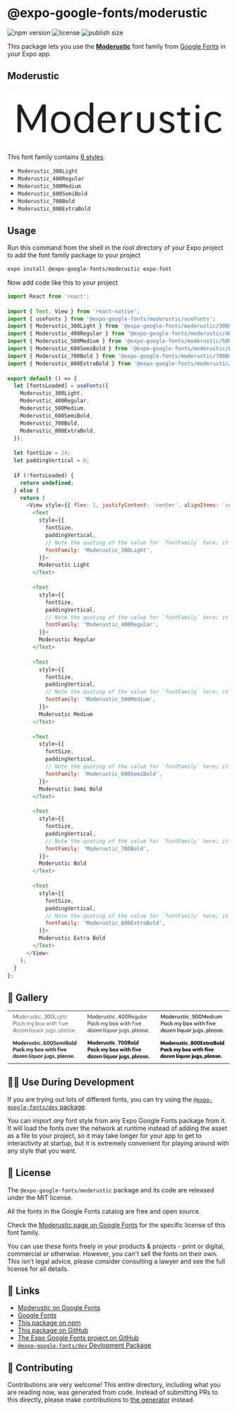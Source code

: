 # @expo-google-fonts/moderustic

![npm version](https://flat.badgen.net/npm/v/@expo-google-fonts/moderustic)
![license](https://flat.badgen.net/github/license/expo/google-fonts)
![publish size](https://flat.badgen.net/packagephobia/install/@expo-google-fonts/moderustic)

This package lets you use the [**Moderustic**](https://fonts.google.com/specimen/Moderustic) font family from [Google Fonts](https://fonts.google.com/) in your Expo app.

## Moderustic

![Moderustic](./font-family.png)

This font family contains [6 styles](#-gallery).

- `Moderustic_300Light`
- `Moderustic_400Regular`
- `Moderustic_500Medium`
- `Moderustic_600SemiBold`
- `Moderustic_700Bold`
- `Moderustic_800ExtraBold`

## Usage

Run this command from the shell in the root directory of your Expo project to add the font family package to your project
```sh
expo install @expo-google-fonts/moderustic expo-font
```

Now add code like this to your project
```js
import React from 'react';

import { Text, View } from 'react-native';
import { useFonts } from '@expo-google-fonts/moderustic/useFonts';
import { Moderustic_300Light } from '@expo-google-fonts/moderustic/300Light';
import { Moderustic_400Regular } from '@expo-google-fonts/moderustic/400Regular';
import { Moderustic_500Medium } from '@expo-google-fonts/moderustic/500Medium';
import { Moderustic_600SemiBold } from '@expo-google-fonts/moderustic/600SemiBold';
import { Moderustic_700Bold } from '@expo-google-fonts/moderustic/700Bold';
import { Moderustic_800ExtraBold } from '@expo-google-fonts/moderustic/800ExtraBold';

export default () => {
  let [fontsLoaded] = useFonts({
    Moderustic_300Light,
    Moderustic_400Regular,
    Moderustic_500Medium,
    Moderustic_600SemiBold,
    Moderustic_700Bold,
    Moderustic_800ExtraBold,
  });

  let fontSize = 24;
  let paddingVertical = 6;

  if (!fontsLoaded) {
    return undefined;
  } else {
    return (
      <View style={{ flex: 1, justifyContent: 'center', alignItems: 'center' }}>
        <Text
          style={{
            fontSize,
            paddingVertical,
            // Note the quoting of the value for `fontFamily` here; it expects a string!
            fontFamily: 'Moderustic_300Light',
          }}>
          Moderustic Light
        </Text>

        <Text
          style={{
            fontSize,
            paddingVertical,
            // Note the quoting of the value for `fontFamily` here; it expects a string!
            fontFamily: 'Moderustic_400Regular',
          }}>
          Moderustic Regular
        </Text>

        <Text
          style={{
            fontSize,
            paddingVertical,
            // Note the quoting of the value for `fontFamily` here; it expects a string!
            fontFamily: 'Moderustic_500Medium',
          }}>
          Moderustic Medium
        </Text>

        <Text
          style={{
            fontSize,
            paddingVertical,
            // Note the quoting of the value for `fontFamily` here; it expects a string!
            fontFamily: 'Moderustic_600SemiBold',
          }}>
          Moderustic Semi Bold
        </Text>

        <Text
          style={{
            fontSize,
            paddingVertical,
            // Note the quoting of the value for `fontFamily` here; it expects a string!
            fontFamily: 'Moderustic_700Bold',
          }}>
          Moderustic Bold
        </Text>

        <Text
          style={{
            fontSize,
            paddingVertical,
            // Note the quoting of the value for `fontFamily` here; it expects a string!
            fontFamily: 'Moderustic_800ExtraBold',
          }}>
          Moderustic Extra Bold
        </Text>
      </View>
    );
  }
};

```

## 🔡 Gallery


||||
|-|-|-|
|![Moderustic_300Light](.//300Light/Moderustic_300Light.ttf.png)|![Moderustic_400Regular](.//400Regular/Moderustic_400Regular.ttf.png)|![Moderustic_500Medium](.//500Medium/Moderustic_500Medium.ttf.png)||
|![Moderustic_600SemiBold](.//600SemiBold/Moderustic_600SemiBold.ttf.png)|![Moderustic_700Bold](.//700Bold/Moderustic_700Bold.ttf.png)|![Moderustic_800ExtraBold](.//800ExtraBold/Moderustic_800ExtraBold.ttf.png)||


## 👩‍💻 Use During Development

If you are trying out lots of different fonts, you can try using the [`@expo-google-fonts/dev` package](https://github.com/freeboub/google-fonts/tree/master/font-packages/dev#readme).

You can import *any* font style from any Expo Google Fonts package from it. It will load the fonts
over the network at runtime instead of adding the asset as a file to your project, so it may take longer
for your app to get to interactivity at startup, but it is extremely convenient
for playing around with any style that you want.

## 📖 License

The `@expo-google-fonts/moderustic` package and its code are released under the MIT license.

All the fonts in the Google Fonts catalog are free and open source.

Check the [Moderustic page on Google Fonts](https://fonts.google.com/specimen/Moderustic) for the specific license of this font family.

You can use these fonts freely in your products & projects - print or digital, commercial or otherwise. However, you can't sell the fonts on their own. This isn't legal advice, please consider consulting a lawyer and see the full license for all details.

## 🔗 Links

- [Moderustic on Google Fonts](https://fonts.google.com/specimen/Moderustic)
- [Google Fonts](https://fonts.google.com/)
- [This package on npm](https://www.npmjs.com/package/@expo-google-fonts/moderustic)
- [This package on GitHub](https://github.com/freeboub/google-fonts/tree/master/font-packages/moderustic)
- [The Expo Google Fonts project on GitHub](https://github.com/freeboub/google-fonts)
- [`@expo-google-fonts/dev` Devlopment Package](https://github.com/freeboub/google-fonts/tree/master/font-packages/dev)

## 🤝 Contributing

Contributions are very welcome! This entire directory, including what you are reading now, was generated from code. Instead of submitting PRs to this directly, please make contributions to [the generator](https://github.com/freeboub/google-fonts/tree/master/packages/generator) instead.
